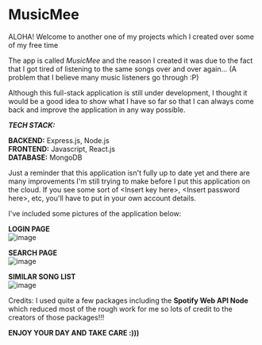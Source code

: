 # MusicMee
ALOHA! Welcome to another one of my projects which I created over some of my free time

The app is called _MusicMee_ and the reason I created it was due to the fact that I got tired of listening to the same songs over and over again... (A problem that I believe many music listeners go through :P)

Although this full-stack application is still under development, I thought it would be a good idea to show what I have so far so that I can always come back and improve the application in any way possible.

**_______TECH STACK:_______**  

**BACKEND:** Express.js, Node.js  
**FRONTEND:** Javascript, React.js  
**DATABASE:** MongoDB  

Just a reminder that this application isn't fully up to date yet and there are many improvements I'm still trying to make before I put this application on the cloud. If you see some sort of \<Insert key here\>, \<Insert password here\>, etc, you'll have to put in your own account details.

I've included some pictures of the application below:

**LOGIN PAGE**  
![image](https://github.com/Adromidous/MusicMee/assets/110305385/69a17a6a-e5c1-4b64-bf9f-926d13ceea8e)

**SEARCH PAGE**  
![image](https://github.com/Adromidous/MusicMee/assets/110305385/dab2b167-1bbf-4a75-b2b4-702ce9e78f71)

**SIMILAR SONG LIST**  
![image](https://github.com/Adromidous/MusicMee/assets/110305385/752d80aa-7b42-4040-9db3-decf4f61ede5)  

Credits: I used quite a few packages including the **Spotify Web API Node** which reduced most of the rough work for me so lots of credit to the creators of those packages!!!

**ENJOY YOUR DAY AND TAKE CARE :)))**
